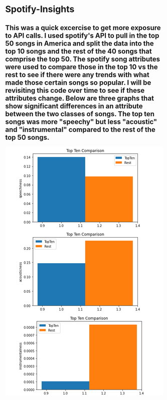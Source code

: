 # Spotify-Insights

## This was a quick excercise to get more exposure to API calls. I used spotify's API to pull in the top 50 songs in America and split the data into the top 10 songs and the rest of the 40 songs that comprise the top 50. The spotify song attributes were used to compare those in the top 10 vs the rest to see if there were any trends with what made those certain songs so popular. I will be revisiting this code over time to see if these attributes change. Below are three graphs that show significant differences in an attribute between the two classes of songs. The top ten songs was more "speechy" but less "acoustic" and "instrumental" compared to the rest of the top 50 songs. 

![Biggest Differences](https://github.com/chenylk/Spotify-Insights/blob/main/screenshot_graphs_5_2_22.png)
